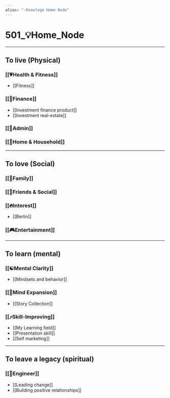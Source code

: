 ```yaml
---
alias: "💡Knowlege Home Node"
---
```

# 501_💡Home_Node

---
## To live (Physical)
### [[💗Health & Fitness]]
- [[Fitness]]

### [[💸Finance]]
- [[Investment finance product]] 
- [[Investment real-estate]]


### [[🔑Admin]]

### [[🏡Home & Household]]


---
## To love (Social)
### [[🎂Family]]

### [[🍻Friends & Social]]

### [[🔥Interest]]
- [[Berlin]]

### [[🎮Entertainment]]

---
## To learn (mental)
### [[☯️Mental Clarity]]
- [[Mindsets and behavior]]



### [[🌈Mind Expansion]]
- [[Story Collection]]

### [[⤴️Skill-Improving]]
- [[My Learning field]]
- [[Presentation skill]]
- [[Self marketing]]

---
## To leave a legacy (spiritual)
### [[💼Engineer]]
- [[Leading change]]
- [[Building positive relationships]]



